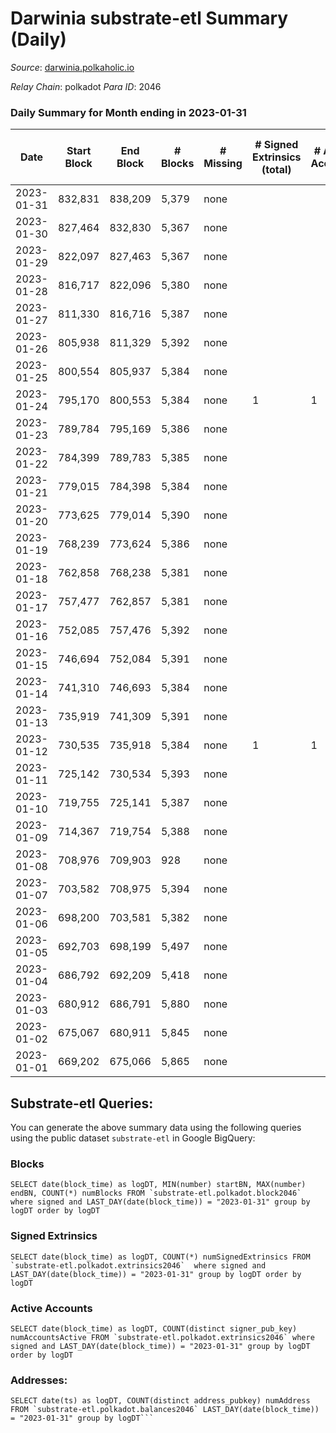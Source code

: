 # Darwinia substrate-etl Summary (Daily)

_Source_: [darwinia.polkaholic.io](https://darwinia.polkaholic.io)

*Relay Chain*: polkadot
*Para ID*: 2046



### Daily Summary for Month ending in 2023-01-31


| Date | Start Block | End Block | # Blocks | # Missing | # Signed Extrinsics (total) | # Active Accounts | # Addresses with Balances | # Events | # Transfers | # XCM Transfers In | # XCM Transfers Out |
| ---- | ----------- | --------- | -------- | --------- | --------------------------- | ----------------- | ------------------------- | -------- | ----------- | ------------------ | ------------------- |
| 2023-01-31 | 832,831 | 838,209 | 5,379 | none |  |  | 22 | 10,761 |   |   |   |
| 2023-01-30 | 827,464 | 832,830 | 5,367 | none |  |  | 22 | 10,737 |   |   |   |
| 2023-01-29 | 822,097 | 827,463 | 5,367 | none |  |  | 22 | 10,737 |   |   |   |
| 2023-01-28 | 816,717 | 822,096 | 5,380 | none |  |  | 22 | 10,763 |   |   |   |
| 2023-01-27 | 811,330 | 816,716 | 5,387 | none |  |  | 22 | 10,777 |   |   |   |
| 2023-01-26 | 805,938 | 811,329 | 5,392 | none |  |  | 22 | 10,787 |   |   |   |
| 2023-01-25 | 800,554 | 805,937 | 5,384 | none |  |  | 22 | 10,771 |   |   |   |
| 2023-01-24 | 795,170 | 800,553 | 5,384 | none | 1 | 1 | 22 | 10,841 | 61  | 1  | 1  |
| 2023-01-23 | 789,784 | 795,169 | 5,386 | none |  |  | 22 | 10,775 |   |   |   |
| 2023-01-22 | 784,399 | 789,783 | 5,385 | none |  |  | 22 | 10,773 |   |   |   |
| 2023-01-21 | 779,015 | 784,398 | 5,384 | none |  |  | 22 | 10,771 |   |   |   |
| 2023-01-20 | 773,625 | 779,014 | 5,390 | none |  |  | 22 | 10,783 |   |   |   |
| 2023-01-19 | 768,239 | 773,624 | 5,386 | none |  |  | 22 | 10,775 |   |   |   |
| 2023-01-18 | 762,858 | 768,238 | 5,381 | none |  |  | 22 | 10,765 |   |   |   |
| 2023-01-17 | 757,477 | 762,857 | 5,381 | none |  |  | 22 | 10,765 |   |   |   |
| 2023-01-16 | 752,085 | 757,476 | 5,392 | none |  |  | 22 | 10,787 |   |   |   |
| 2023-01-15 | 746,694 | 752,084 | 5,391 | none |  |  | 22 | 10,785 |   |   |   |
| 2023-01-14 | 741,310 | 746,693 | 5,384 | none |  |  | 22 | 10,771 |   |   |   |
| 2023-01-13 | 735,919 | 741,309 | 5,391 | none |  |  | 22 | 10,785 |   |   |   |
| 2023-01-12 | 730,535 | 735,918 | 5,384 | none | 1 | 1 | 22 | 10,841 | 61  | 1  | 1  |
| 2023-01-11 | 725,142 | 730,534 | 5,393 | none |  |  | 22 | 10,789 |   |   |   |
| 2023-01-10 | 719,755 | 725,141 | 5,387 | none |  |  | 22 | 10,777 |   |   |   |
| 2023-01-09 | 714,367 | 719,754 | 5,388 | none |  |  | 22 | 10,779 |   |   |   |
| 2023-01-08 | 708,976 | 709,903 | 928 | none |  |  | 22 | 1,857 |   |   |   |
| 2023-01-07 | 703,582 | 708,975 | 5,394 | none |  |  | 22 | 10,791 |   |   |   |
| 2023-01-06 | 698,200 | 703,581 | 5,382 | none |  |  | 22 | 10,767 |   |   |   |
| 2023-01-05 | 692,703 | 698,199 | 5,497 | none |  |  | 22 | 10,997 |   |   |   |
| 2023-01-04 | 686,792 | 692,209 | 5,418 | none |  |  | 22 | 10,839 |   |   |   |
| 2023-01-03 | 680,912 | 686,791 | 5,880 | none |  |  | 22 | 11,763 |   |   |   |
| 2023-01-02 | 675,067 | 680,911 | 5,845 | none |  |  | 22 | 11,693 |   |   |   |
| 2023-01-01 | 669,202 | 675,066 | 5,865 | none |  |  | 22 | 11,734 |   |   |   |

## Substrate-etl Queries:
You can generate the above summary data using the following queries using the public dataset `substrate-etl` in Google BigQuery:


### Blocks
```
SELECT date(block_time) as logDT, MIN(number) startBN, MAX(number) endBN, COUNT(*) numBlocks FROM `substrate-etl.polkadot.block2046`  where signed and LAST_DAY(date(block_time)) = "2023-01-31" group by logDT order by logDT
```


### Signed Extrinsics
```
SELECT date(block_time) as logDT, COUNT(*) numSignedExtrinsics FROM `substrate-etl.polkadot.extrinsics2046`  where signed and LAST_DAY(date(block_time)) = "2023-01-31" group by logDT order by logDT
```


### Active Accounts
```
SELECT date(block_time) as logDT, COUNT(distinct signer_pub_key) numAccountsActive FROM `substrate-etl.polkadot.extrinsics2046` where signed and LAST_DAY(date(block_time)) = "2023-01-31" group by logDT order by logDT
```


### Addresses:
```
SELECT date(ts) as logDT, COUNT(distinct address_pubkey) numAddress FROM `substrate-etl.polkadot.balances2046` LAST_DAY(date(block_time)) = "2023-01-31" group by logDT```

